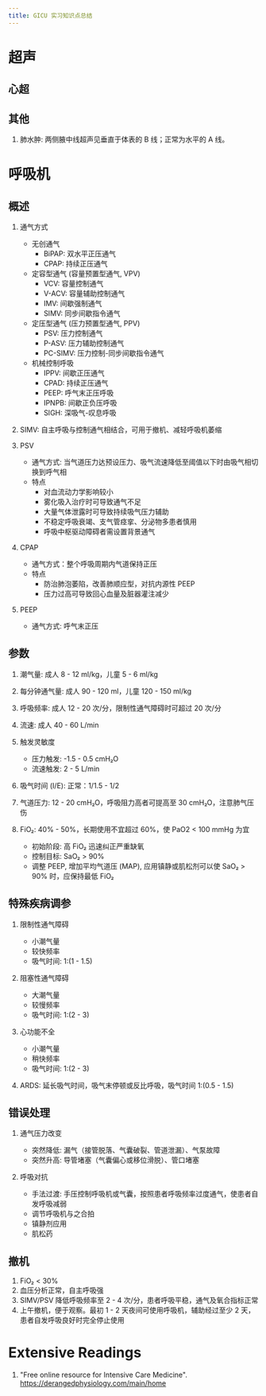 ```yaml
---
title: GICU 实习知识点总结
---
```


# 超声
## 心超

## 其他
1. 肺水肿: 两侧腋中线超声见垂直于体表的 B 线；正常为水平的 A 线。

# 呼吸机
## 概述
1. 通气方式
    - 无创通气
        - BiPAP: 双水平正压通气
        - CPAP: 持续正压通气
    - 定容型通气 (容量预置型通气, VPV)
        - VCV: 容量控制通气
        - V-ACV: 容量辅助控制通气
        - IMV: 间歇强制通气
        - SIMV: 同步间歇指令通气
    - 定压型通气 (压力预置型通气, PPV)
        - PSV: 压力控制通气
        - P-ASV: 压力辅助控制通气
        - PC-SIMV: 压力控制-同步间歇指令通气
    - 机械控制呼吸
        - IPPV: 间歇正压通气
        - CPAD: 持续正压通气
        - PEEP: 呼气末正压呼吸
        - IPNPB: 间歇正负压呼吸
        - SIGH: 深吸气-叹息呼吸

1. SIMV: 自主呼吸与控制通气相结合，可用于撤机、减轻呼吸机萎缩

1. PSV
    - 通气方式: 当气道压力达预设压力、吸气流速降低至阈值以下时由吸气相切换到呼气相
    - 特点
        - 对血流动力学影响较小
        - 雾化吸入治疗时可导致通气不足
        - 大量气体泄露时可导致持续吸气压力辅助
        - 不稳定呼吸衰竭、支气管痉挛、分泌物多患者慎用
        - 呼吸中枢驱动障碍者需设置背景通气

1. CPAP
    - 通气方式：整个呼吸周期内气道保持正压
    - 特点
        - 防治肺泡萎陷，改善肺顺应型，对抗内源性 PEEP
        - 压力过高可导致回心血量及脏器灌注减少

1. PEEP
    - 通气方式: 呼气末正压

## 参数
1. 潮气量: 成人 8 - 12 ml/kg，儿童 5 - 6 ml/kg

1. 每分钟通气量: 成人 90 - 120 ml，儿童 120 - 150 ml/kg

1. 呼吸频率: 成人 12 - 20 次/分，限制性通气障碍时可超过 20 次/分

1. 流速: 成人 40 - 60 L/min

1. 触发灵敏度
    - 压力触发: -1.5 - 0.5 cmH₂O
    - 流速触发: 2 - 5 L/min

1. 吸气时间 (I/E): 正常：1/1.5 - 1/2

1. 气道压力: 12 - 20 cmH₂O，呼吸阻力高者可提高至 30 cmH₂O，注意肺气压伤

1. FiO₂: 40% - 50%，长期使用不宜超过 60%，使 PaO2 &lt; 100 mmHg 为宜
    - 初始阶段: 高 FiO₂ 迅速纠正严重缺氧
    - 控制目标: SaO₂ > 90%
    - 调整 PEEP, 增加平均气道压 (MAP), 应用镇静或肌松剂可以使 SaO₂ > 90% 时，应保持最低 FiO₂

## 特殊疾病调参
1. 限制性通气障碍
    - 小潮气量
    - 较快频率
    - 吸气时间: 1:(1 - 1.5)

1. 阻塞性通气障碍
    - 大潮气量
    - 较慢频率
    - 吸气时间: 1:(2 - 3)

1. 心功能不全
    - 小潮气量
    - 稍快频率
    - 吸气时间: 1:(2 - 3)

1. ARDS: 延长吸气时间，吸气末停顿或反比呼吸，吸气时间 1:(0.5 - 1.5)

## 错误处理
1. 通气压力改变
    - 突然降低: 漏气（接管脱落、气囊破裂、管道泄漏）、气泵故障
    - 突然升高: 导管堵塞（气囊偏心或移位滑脱）、管口堵塞

1. 呼吸对抗
    - 手法过渡: 手压控制呼吸机或气囊，按照患者呼吸频率过度通气，使患者自发呼吸减弱
    - 调节呼吸机与之合拍
    - 镇静剂应用
    - 肌松药

## 撤机
1. FiO₂ &lt; 30%
2. 血压分析正常，自主呼吸强
3. SIMV/PSV 降低呼吸频率至 2 - 4 次/分，患者呼吸平稳，通气及氧合指标正常
4. 上午撤机，便于观察。最初 1 - 2 天夜间可使用呼吸机，辅助经过至少 2 天，患者自发呼吸良好时完全停止使用

# Extensive Readings
1. "Free online resource for Intensive Care Medicine". https://derangedphysiology.com/main/home
